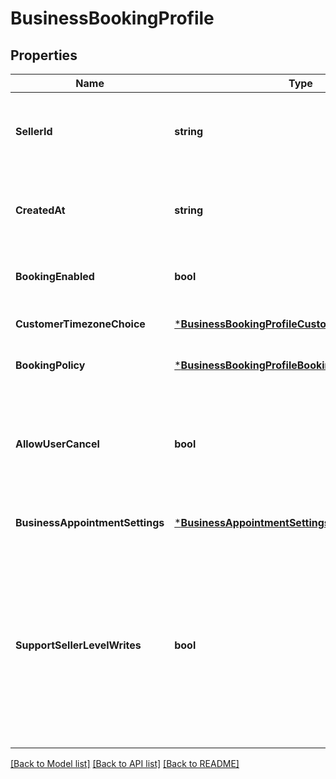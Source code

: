 # BusinessBookingProfile

## Properties

 Name                            | Type                                                                                                 | Description                                                                                                                                                                                                            | Notes                        
---------------------------------|------------------------------------------------------------------------------------------------------|------------------------------------------------------------------------------------------------------------------------------------------------------------------------------------------------------------------------|------------------------------
 **SellerId**                    | **string**                                                                                           | The ID of the seller, obtainable using the Merchants API.                                                                                                                                                              | [optional] [default to null] 
 **CreatedAt**                   | **string**                                                                                           | The RFC 3339 timestamp specifying the booking&#x27;s creation time.                                                                                                                                                    | [optional] [default to null] 
 **BookingEnabled**              | **bool**                                                                                             | Indicates whether the seller is open for booking.                                                                                                                                                                      | [optional] [default to null] 
 **CustomerTimezoneChoice**      | [***BusinessBookingProfileCustomerTimezoneChoice**](BusinessBookingProfileCustomerTimezoneChoice.md) |                                                                                                                                                                                                                        | [optional] [default to null] 
 **BookingPolicy**               | [***BusinessBookingProfileBookingPolicy**](BusinessBookingProfileBookingPolicy.md)                   |                                                                                                                                                                                                                        | [optional] [default to null] 
 **AllowUserCancel**             | **bool**                                                                                             | Indicates whether customers can cancel or reschedule their own bookings (&#x60;true&#x60;) or not (&#x60;false&#x60;).                                                                                                 | [optional] [default to null] 
 **BusinessAppointmentSettings** | [***BusinessAppointmentSettings**](BusinessAppointmentSettings.md)                                   |                                                                                                                                                                                                                        | [optional] [default to null] 
 **SupportSellerLevelWrites**    | **bool**                                                                                             | Indicates whether the seller&#x27;s subscription to Square Appointments supports creating, updating or canceling an appointment through the API (&#x60;true&#x60;) or not (&#x60;false&#x60;) using seller permission. | [optional] [default to null] 

[[Back to Model list]](../README.md#documentation-for-models) [[Back to API list]](../README.md#documentation-for-api-endpoints) [[Back to README]](../README.md)

